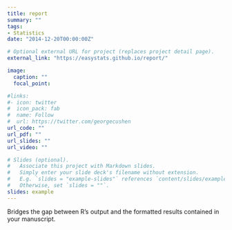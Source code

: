 ```yaml
---
title: report
summary: ""
tags:
- Statistics
date: "2014-12-20T00:00:00Z"

# Optional external URL for project (replaces project detail page).
external_link: "https://easystats.github.io/report/"

image:
  caption: ""
  focal_point:

#links:
#- icon: twitter
#  icon_pack: fab
#  name: Follow
#  url: https://twitter.com/georgecushen
url_code: ""
url_pdf: ""
url_slides: ""
url_video: ""

# Slides (optional).
#   Associate this project with Markdown slides.
#   Simply enter your slide deck's filename without extension.
#   E.g. `slides = "example-slides"` references `content/slides/example-slides.md`.
#   Otherwise, set `slides = ""`.
slides: example
---
```


Bridges the gap between R’s output and the formatted results contained in your manuscript. 
